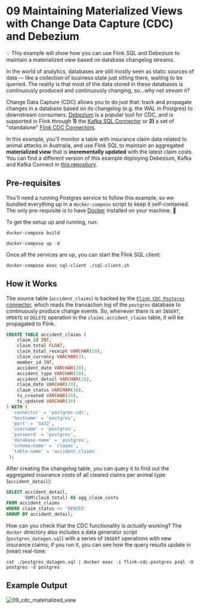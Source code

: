 # 09 Maintaining Materialized Views with Change Data Capture (CDC) and Debezium

:bulb: This example will show how you can use Flink SQL and Debezium to maintain a materialized view based on database changelog streams.

In the world of analytics, databases are still mostly seen as static sources of data — like a collection of business state just sitting there, waiting to be queried. The reality is that most of the data stored in these databases is continuously produced and continuously changing, so...why not _stream_ it? 

Change Data Capture (CDC) allows you to do just that: track and propagate changes in a database based on its changelog (e.g. the WAL in Postgres) to downstream consumers. [Debezium](https://debezium.io/) is a popular tool for CDC, and is supported in Flink through **1)** the [Kafka SQL Connector](https://ci.apache.org/projects/flink/flink-docs-stable/dev/table/connectors/formats/debezium.html) or **2)** a set of "standalone" [Flink CDC Connectors](https://github.com/ververica/flink-cdc-connectors#flink-cdc-connectors).

In this example, you'll monitor a table with insurance claim data related to animal attacks in Australia, and use Flink SQL to maintain an aggregated **materialized view** that is **incrementally updated** with the latest claim costs. You can find a different version of this example deploying Debezium, Kafka and Kafka Connect in [this repository](https://github.com/morsapaes/flink-sql-CDC).

## Pre-requisites

You'll need a running Postgres service to follow this example, so we bundled everything up in a `docker-compose` script to keep it self-contained. The only pre-requisite is to have [Docker](https://docs.docker.com/get-docker/) installed on your machine. :whale:

To get the setup up and running, run:

`docker-compose build`

`docker-compose up -d`

Once all the services are up, you can start the Flink SQL client:

`docker-compose exec sql-client ./sql-client.sh`

## How it Works

The source table (`accident_claims`) is backed by the [`Flink CDC Postgres` connector](https://github.com/ververica/flink-cdc-connectors/wiki/Postgres-CDC-Connector), which reads the transaction log of the `postgres` database to continuously produce change events. So, whenever there is an `INSERT`, `UPDATE` or `DELETE` operation in the `claims.accident_claims` table, it will be propagated to Flink.

```sql
CREATE TABLE accident_claims (
    claim_id INT,
    claim_total FLOAT,
    claim_total_receipt VARCHAR(50),
    claim_currency VARCHAR(3),
    member_id INT,
    accident_date VARCHAR(20),
    accident_type VARCHAR(20),
    accident_detail VARCHAR(20),
    claim_date VARCHAR(20),
    claim_status VARCHAR(10),
    ts_created VARCHAR(20),
    ts_updated VARCHAR(20)
) WITH (
  'connector' = 'postgres-cdc',
  'hostname' = 'postgres',
  'port' = '5432',
  'username' = 'postgres',
  'password' = 'postgres',
  'database-name' = 'postgres',
  'schema-name' = 'claims',
  'table-name' = 'accident_claims'
 );
```

After creating the changelog table, you can query it to find out the aggregated insurance costs of all cleared claims per animal type (`accident_detail`):

```sql
SELECT accident_detail,
       SUM(claim_total) AS agg_claim_costs
FROM accident_claims
WHERE claim_status <> 'DENIED'
GROUP BY accident_detail;
```

How can you check that the CDC functionality is _actually_ working? The `docker` directory also includes a data generator script (`postgres_datagen.sql`) with a series of `INSERT` operations with new insurance claims; if you run it, you can see how the query results update in (near) real-time:

`cat ./postgres_datagen.sql | docker exec -i flink-cdc-postgres psql -U postgres -d postgres`

## Example Output

![09_cdc_materialized_view](https://user-images.githubusercontent.com/23521087/109818653-81ee8180-7c33-11eb-9a76-b1004de8fe23.gif)

